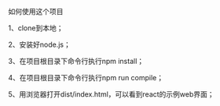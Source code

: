 如何使用这个项目

1、clone到本地；

2、安装好node.js；

3、在项目根目录下命令行执行npm install；

4、在项目根目录下命令行执行npm run compile；

5、用浏览器打开dist/index.html，可以看到react的示例web界面；
